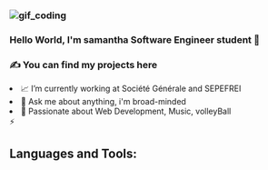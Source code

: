 ### ![gif_coding](https://user-images.githubusercontent.com/19303925/140370895-b3d531d6-b0c1-493f-9416-4901663c145f.gif)

### Hello World, I'm samantha Software Engineer student 👋 

### ✍ You can find my projects here
<li>📈 I’m currently working at Société Générale and SEPEFREI </li>
<li>💬 Ask me about anything, i'm broad-minded </li>
<li>💜 Passionate about Web Development, Music, volleyBall </li>
⚡ 

## Languages and Tools:




